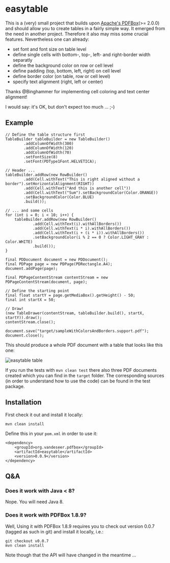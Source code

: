 # easytable

This is a (very) small project that builds upon
[Apache's PDFBox](http://pdfbox.apache.org)(>= 2.0.0) and should allow you
to create tables in a fairly simple way.
It emerged from the need in another project. Therefore it also may miss some
crucial features. Nevertheless one can already:
* set font and font size on table level
* define single cells with bottom-, top-, left- and right-border width separatly
* define the background color on row or cell level
* define padding (top, bottom, left, right) on cell level
* define border color (on table, row or cell level)
* specify text alignment (right, left or center)

Thanks @Binghammer for implementing cell coloring and text center alignment!

I would say: it's OK, but don't expect too much ... ;-)

## Example

    // Define the table structure first
    TableBuilder tableBuilder = new TableBuilder()
            .addColumnOfWidth(300)
            .addColumnOfWidth(120)
            .addColumnOfWidth(70)
            .setFontSize(8)
            .setFont(PDType1Font.HELVETICA);

    // Header ...
    tableBuilder.addRow(new RowBuilder()
            .add(Cell.withText("This is right aligned without a border").setHorizontalAlignment(RIGHT))
            .add(Cell.withText("And this is another cell"))
            .add(Cell.withText("Sum").setBackgroundColor(Color.ORANGE))
            .setBackgroundColor(Color.BLUE)
            .build());

    // ... and some cells
    for (int i = 0; i < 10; i++) {
        tableBuilder.addRow(new RowBuilder()
                .add(Cell.withText(i).withAllBorders())
                .add(Cell.withText(i * i).withAllBorders())
                .add(Cell.withText(i + (i * i)).withAllBorders())
                .setBackgroundColor(i % 2 == 0 ? Color.LIGHT_GRAY : Color.WHITE)
                .build());
    }

    final PDDocument document = new PDDocument();
    final PDPage page = new PDPage(PDRectangle.A4);
    document.addPage(page);

    final PDPageContentStream contentStream = new PDPageContentStream(document, page);

    // Define the starting point
    final float startY = page.getMediaBox().getHeight() - 50;
    final int startX = 50;

    // Draw!
    (new TableDrawer(contentStream, tableBuilder.build(), startX, startY)).draw();
    contentStream.close();

    document.save("target/sampleWithColorsAndBorders.support.pdf");
    document.close();

This should produce a whole PDF document with a table that looks like this one:

![easytable table](https://raw.githubusercontent.com/vandeseer/easytable/master/easytable/doc/example.png)

If you run the tests with `mvn clean test` there also three PDF documents created which you can find in the `target` folder.
The corresponding sources (in order to understand how to use the code) can be found in the test package.

## Installation

First check it out and install it locally:

    mvn clean install

Define this in your `pom.xml` in order to use it:

    <dependency>
        <groupId>org.vandeseer.pdfbox</groupId>
        <artifactId>easytable</artifactId>
        <version>0.0.9</version>
    </dependency>

## Q&A

### Does it work with Java < 8?

Nope. You will need Java 8.

### Does it work with PDFBox 1.8.9?

Well, Using it with PDFBox 1.8.9 requires you to check out version
0.0.7 (tagged as such in git) and install it locally, i.e.:

    git checkout v0.0.7
    mvn clean install

Note though that the API will have changed in the meantime ...
